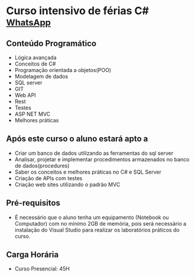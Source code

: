 # Curso intensivo de férias C# <sup>[WhatsApp](http://bit.ly/smncsharp)</sup>

## Conteúdo Programático
- Lógica avançada
- Conceitos de C#
- Programação orientada a objetos(POO)
- Modelagem de dados
- SQL server
- GIT
- Web API
- Rest
- Testes
- ASP NET MVC
- Melhores práticas

## Após este curso o aluno estará apto a
- Criar um banco de dados utilizando as ferramentas do sql server
- Analisar, projetar e implementar procedimentos armazenados no banco de dados(procedures)
- Saber os conceitos e melhores práticas no C# e SQL Server
- Criação de APIs com testes
- Criação web sites utilizando o padrão MVC

## Pré-requisitos
 - É necessário que o aluno tenha um equipamento (Notebook ou Computador) com no mínimo 2GB de memória, pois será necessário a instalação do Visual Studio para realizar os laboratórios práticos do curso.

## Carga Horária
 - Curso Presencial: 45H
